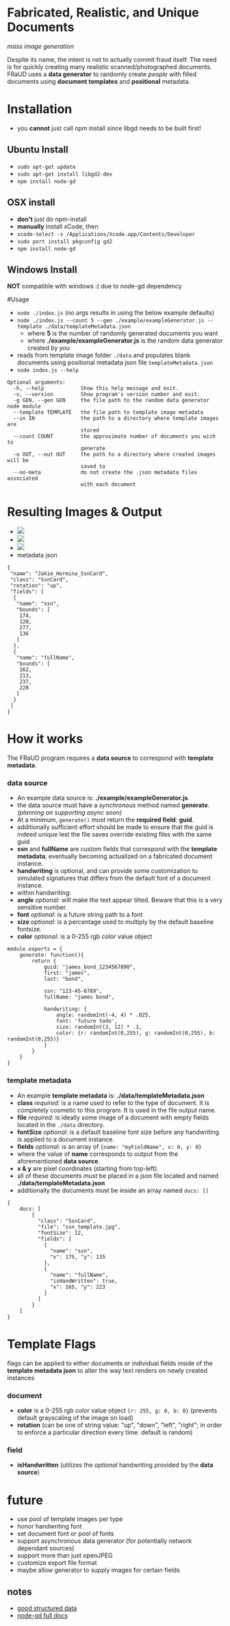 # Fabricated, Realistic, and Unique Documents
_mass image generation_

Despite its name, the intent is not to actually commit fraud itself. The need is for quickly creating many realistic scanned/photographed documents.
FRaUD uses a **data generator** to randomly create _people_ with filled documents using **document templates** and **positional** metadata.


# Installation
- you **cannot** just call npm install since libgd needs to be built first!

## Ubuntu Install
- `sudo apt-get update`
- `sudo apt-get install libgd2-dev`
- `npm install node-gd`

## OSX install
- **don't** just do npm-install
- **manually** install xCode, then
- ```xcode-select -s /Applications/Xcode.app/Contents/Developer```
- ```sudo port install pkgconfig gd2```
- ```npm install node-gd```

## Windows Install
**NOT** compatible with windows :( due to node-gd dependency

#Usage
- ```node ./index.js``` (no args results in using the below example defaults)
- ```node ./index.js --count 5 --gen ./example/exampleGenerator.js --template ./data/templateMetadata.json```
    - where **5** is the number of randomly generated documents you want
    - where **./example/exampleGenerator.js** is the random data generator created by _you_
- reads from template image folder ```./data``` and populates blank documents using positional metadata json file `templateMetadata.json`
- ```node index.js --help```

```
Optional arguments:
  -h, --help            Show this help message and exit.
  -v, --version         Show program's version number and exit.
  -g GEN, --gen GEN     the file path to the random data generator node module
  --template TEMPLATE   the file path to template image metadata
  --in IN               the path to a directory where template images are 
                        stored
  --count COUNT         the approximate number of documents you wish to 
                        generate
  -o OUT, --out OUT     the path to a directory where created images will be 
                        saved to
  --no-meta             do not create the .json metadata files associated 
                        with each document
```

# Resulting Images & Output
- ![](http://shondiaz.com/host/Jakie_Hermina_AutoContract.jpg)
- ![](http://shondiaz.com/host/Jakie_Hermina_DriversLicense.jpg)
- ![](http://shondiaz.com/host/Jakie_Hermina_SsnCard.jpg)
- metadata json

```
{
 "name": "Jakie_Hermina_SsnCard",
 "class": "SsnCard",
 "rotation": "up",
 "fields": [
  {
   "name": "ssn",
   "bounds": [
    174,
    120,
    277,
    136
   ]
  },
  {
   "name": "fullName",
   "bounds": [
    162,
    213,
    237,
    228
   ]
  }
 ]
}
```

# How it works
The FRaUD program requires a **data source** to correspond with **template metadata**.

### data source
- An example data source is: **./example/exampleGenerator.js**.
- the data source must have a _synchronous_ method named **generate**. _(planning on supporting async soon)_
- At a minimum, ```generate()``` _must_ return the **required field**: **guid**.
 - additionally sufficient effort should be made to ensure that the guid is indeed unique lest the file saves override existing files with the same guid
- **ssn** and **fullName** are custom fields that correspond with the **template metadata**; eventually becoming actualized on a fabricated document instance. 
- **handwriting** is optional, and can provide some customization to simulated signatures that differs from the default font of a document instance.
 - within handwriting:
 - **angle** _optional_: will make the text appear tilted. Beware that this is a very sensitive number.
 - **font** _optional_: is a future string path to a font
 - **size** _optional_: is a percentage used to multiply by the default baseline fontsize.
 - **color** _optional_: is a 0-255 rgb color value object
 
```
module.exports = {
    generate: function(){
        return {
            guid: "james_bond_1234567890",
            first: "james",
            last: "bond",
            
            ssn: "123-45-6789",
            fullName: "james bond",
            
            handwriting: {
                angle: randomInt(-4, 4) * .025,
                font: 'future todo',
                size: randomInt(3, 12) * .1,
                color: {r: randomInt(0,255), g: randomInt(0,255), b: randomInt(0,255)}
            }
        }
    }
}
```

### template metadata
- An example **template metadata** is: **./data/templateMetadata.json**  
 - **class** _required_: is a name used to refer to the type of document. It is completely cosmetic to this program. It is used in the file output name.
 - **file** _required_: is ideally some image of a document with empty fields located in the ```./data``` directory.
 - **fontSize** _optional_: is a default baseline font size before any handwriting is applied to a document instance.
 - **fields** _optional_: is an array of ```{name: "myFieldName", x: 0, y: 0}``` 
  - where the value of **name** corresponds to output from the aforementioned **data source**. 
  - **x & y** are pixel coordinates (starting from top-left).
 - all of these documents _must_ be placed in a json file located and named **./data/templateMetadata.json**
  - additionally the documents must be inside an array named ```docs: []```
  
```
{
    docs: [
        {
          "class": "SsnCard",
          "file": "ssn_template.jpg",
          "fontSize": 12,
          "fields": [
            {
              "name": "ssn",
              "x": 175, "y": 135
            },
            {
              "name": "fullName",
              "isHandWritten": true,
              "x": 165, "y": 223
            }
          ]
        }
    ]
}
```

# Template Flags
flags can be applied to either documents or individual fields inside of the **template metadata json** to alter the way text renders on newly created instances

### document
- **color** is a 0-255 rgb color value object ```{r: 255, g: 0, b: 0}``` (prevents default grayscaling of the image on load)
- **rotation** (can be one of string value: "up", "down", "left", "right"; in order to enforce a particular direction every time. default is random)

### field
- **isHandwritten** (utilizes the _optional_ handwriting provided by the **data source**)


# future
- use pool of template images per type
- honor handwriting font
- set document font or pool of fonts
- support asynchronous data generator (for potentially network dependant sources)
- support more than just openJPEG
- customize export file format
- maybe allow generator to supply images for certain fields

## notes
- [good structured data](http://www.gutenberg.org/files/3201/files/)
- [node-gd full docs](https://github.com/y-a-v-a/node-gd/blob/master/docs/index.md)